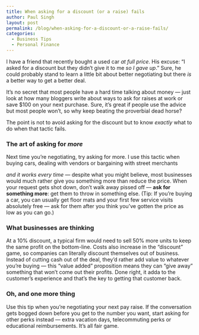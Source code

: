 ```yaml
---
title: When asking for a discount (or a raise) fails
author: Paul Singh
layout: post
permalink: /blog/when-asking-for-a-discount-or-a-raise-fails/
categories:
  - Business Tips
  - Personal Finance
---
```

I have a friend that recently bought a used car *at full price*. His excuse: &#8220;I asked for a discount but they didn&#8217;t give it to me *so I gave up*.&#8221; Sure, he could probably stand to learn a little bit about better negotiating but there *is* a better way to get a better deal.

It&#8217;s no secret that most people have a hard time talking about money &#8212; just look at how many bloggers write about ways to ask for raises at work or save $100 on your next purchase. Sure, it&#8217;s great if people use the advice but most people won&#8217;t, so why keep beating the proverbial dead horse?

The point is not to avoid asking for the discount but to know *exactly* what to do when that tactic fails.

### The art of asking for *more*

Next time you&#8217;re negotiating, try asking for more.<!--more--> I use this tactic when buying cars, dealing with vendors or bargaining with street merchants 

*and it works every time* &#8212; despite what you might believe, most businesses would much rather give you something more than reduce the price. When your request gets shot down, don&#8217;t walk away pissed off &#8212; **ask for something more**: get them to throw in something else. (Tip: If you&#8217;re buying a car, you can usually get floor mats and your first few service visits absolutely free &#8212; ask for them after you think you&#8217;ve gotten the price as low as you can go.)

### What businesses are thinking

At a 10% discount, a typical firm would need to sell 50% more units to keep the same profit on the bottom-line. Costs also increase in the &#8220;discount&#8221; game, so companies can literally discount themselves out of business. Instead of cutting cash out of the deal, they&#8217;d rather add value to whatever you&#8217;re buying &#8212; this &#8220;value added&#8221; proposition means they can &#8220;give away&#8221; something that won&#8217;t come out their profits. Done right, it adda to the customer&#8217;s experience and that&#8217;s the key to getting that customer back.

### Oh, and one more thing

Use this tip when you&#8217;re negotiating your next pay raise. If the conversation gets bogged down before you get to the number you want, start asking for other perks instead &#8212; extra vacation days, telecommuting perks or educational reimbursements. It&#8217;s all fair game.